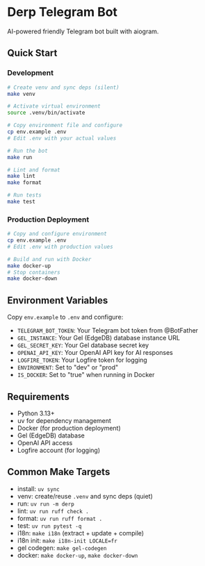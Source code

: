 # Derp Telegram Bot

AI-powered friendly Telegram bot built with aiogram.

## Quick Start

### Development

```bash
# Create venv and sync deps (silent)
make venv

# Activate virtual environment
source .venv/bin/activate

# Copy environment file and configure
cp env.example .env
# Edit .env with your actual values

# Run the bot
make run

# Lint and format
make lint
make format

# Run tests
make test
```

### Production Deployment

```bash
# Copy and configure environment
cp env.example .env
# Edit .env with production values

# Build and run with Docker
make docker-up
# Stop containers
make docker-down
```

## Environment Variables

Copy `env.example` to `.env` and configure:

- `TELEGRAM_BOT_TOKEN`: Your Telegram bot token from @BotFather
- `GEL_INSTANCE`: Your Gel (EdgeDB) database instance URL
- `GEL_SECRET_KEY`: Your Gel database secret key
- `OPENAI_API_KEY`: Your OpenAI API key for AI responses
- `LOGFIRE_TOKEN`: Your Logfire token for logging
- `ENVIRONMENT`: Set to "dev" or "prod"
- `IS_DOCKER`: Set to "true" when running in Docker

## Requirements

- Python 3.13+
- uv for dependency management
- Docker (for production deployment)
- Gel (EdgeDB) database
- OpenAI API access
- Logfire account (for logging)

## Common Make Targets

- install: `uv sync`
- venv: create/reuse `.venv` and sync deps (quiet)
- run: `uv run -m derp`
- lint: `uv run ruff check .`
- format: `uv run ruff format .`
- test: `uv run pytest -q`
- i18n: `make i18n` (extract + update + compile)
- i18n init: `make i18n-init LOCALE=fr`
- gel codegen: `make gel-codegen`
- docker: `make docker-up`, `make docker-down`
